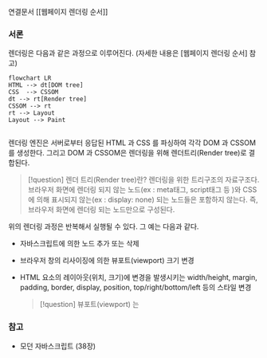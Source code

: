 연결문서
[[웹페이지 렌더링 순서]]

### 서론

렌더링은 다음과 같은 과정으로 이루어진다. (자세한 내용은 [웹페이지 렌더링 순서] 참고)

```mermaid
flowchart LR
HTML --> dt[DOM tree]
CSS  --> CSSOM 
dt --> rt[Render tree]
CSSOM --> rt
rt --> Layout 
Layout --> Paint


```

렌더링 엔진은 서버로부터 응답된 HTML 과 CSS 를 파싱하여 각각 DOM 과 CSSOM를 생성한다.
그리고 DOM 과 CSSOM은 렌더링을 위해 렌더트리(Render tree)로 결합된다.  

  >[!question] 렌더 트리(Render tree)란?
  >렌더링을 위한 트리구조의 자료구조다. 브라우저 화면에 렌더링 되지 않는 노드(ex : meta태그, script태그 등 )와 CSS 에 의해 표시되지 않는(ex : display: none) 되는 노드들은 포함하지 않는다. 
  > 즉, 브라우저 화면에 렌더링 되는 노드만으로 구성된다. 

위의 렌더링 과정은 반복해서 실행될 수 있다. 그 예는 다음과 같다. 
* 자바스크립트에 의한 노드 추가 또는 삭제
* 브라우저 창의 리사이징에 의한 뷰포트(viewport) 크기 변경
* HTML 요소의 레이아웃(위치, 크기)에 변경을 발생시키는 width/height, margin, padding, border, display, position, top/right/bottom/left 등의 스타일 변경

  >[!question] 뷰포트(viewport) 는 
### 참고
* 모던 자바스크립트 (38장)


